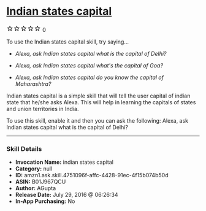 # [Indian states capital](http://alexa.amazon.com/#skills/amzn1.ask.skill.4751096f-affc-4428-91ec-4f15b074b50d)
![0 stars](../../images/ic_star_border_black_18dp_1x.png)![0 stars](../../images/ic_star_border_black_18dp_1x.png)![0 stars](../../images/ic_star_border_black_18dp_1x.png)![0 stars](../../images/ic_star_border_black_18dp_1x.png)![0 stars](../../images/ic_star_border_black_18dp_1x.png) 0

To use the Indian states capital skill, try saying...

* *Alexa, ask Indian states capital what is the capital of Delhi?*

* *Alexa, ask Indian states capital what's the capital of Goa?*

* *Alexa, ask Indian states capital do you know the capital of Maharashtra?*

Indian states capital is a simple skill that will tell the user capital of indian state that he/she asks Alexa. This will help in learning the capitals of states and union territories in India. 

To use this skill, enable it and then you can ask the following:
Alexa, ask Indian states capital what is the capital of Delhi?

***

### Skill Details

* **Invocation Name:** indian states capital
* **Category:** null
* **ID:** amzn1.ask.skill.4751096f-affc-4428-91ec-4f15b074b50d
* **ASIN:** B01J967QCU
* **Author:** AGupta
* **Release Date:** July 29, 2016 @ 06:26:34
* **In-App Purchasing:** No
